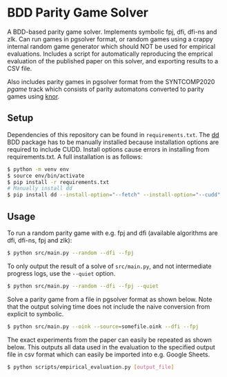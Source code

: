 # BDD Parity Game Solver

A BDD-based parity game solver. Implements symbolic fpj, dfi, dfi-ns and zlk. Can run games in pgsolver format, or random games using a crappy internal random game generator which should NOT be used for empirical evaluations. Includes a script for automatically reproducing the emprical evaluation of the published paper on this solver, and exporting results to a CSV file.

Also includes parity games in pgsolver format from the SYNTCOMP2020 _pgame_ track which consists of parity automatons converted to parity games using [knor](https://github.com/trolando/knor). 

## Setup

Dependencies of this repository can be found in `requirements.txt`. The [dd](https://github.com/tulip-control/dd) BDD package has to be manually installed because installation options are required to include CUDD. Install options cause errors in installing from requirements.txt. A full installation is as follows:

```bash
$ python -m venv env
$ source env/bin/activate
$ pip install -r requirements.txt
# Manually install dd
$ pip install dd --install-option="--fetch" --install-option="--cudd"
```

## Usage

To run a random parity game with e.g. fpj and dfi (available algorithms are dfi, dfi-ns, fpj and zlk):
```bash
$ python src/main.py --random --dfi --fpj
```

To only output the result of a solve of `src/main.py`, and not intermediate progress logs, use the `--quiet` option.
```bash
$ python src/main.py --random --dfi --fpj --quiet
```

Solve a parity game from a file in pgsolver format as shown below. Note that the output solving time does not include the naive conversion from explicit to symbolic.
```bash
$ python src/main.py --oink --source=somefile.oink --dfi --fpj
```

The exact experiments from the paper can easily be repeated as shown below. This outputs all data used in the evaluation to the specified output file in csv format which can easily be imported into e.g. Google Sheets.
```bash
$ python scripts/empirical_evaluation.py [output_file]
```